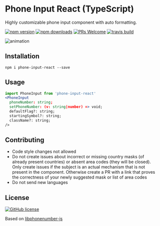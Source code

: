 # Phone Input React (TypeScript)

Highly customizable phone input component with auto formatting.

[![npm version](https://img.shields.io/npm/v/react-phone-input-2.svg?style=flat)](https://www.npmjs.com/package/phone-input-react)
[![npm downloads](https://img.shields.io/npm/dm/react-phone-input-2.svg?style=flat)](https://www.npmjs.com/package/phone-input-react)
[![PRs Welcome](https://img.shields.io/badge/PRs-welcome-brightgreen.svg)](https://github.com/muhammad-umar-se/phone-input-react#contributing)
[![travis build](https://travis-ci.org/bl00mber/react-phone-input-2.svg?branch=master)](https://github.com/muhammad-umar-se/phone-input-react)

<!-- ![animation](https://media.giphy.com/media/xiORAWnqoTJDsH0UOI/giphy.gif) -->

![animation](https://i.imgur.com/phjYfx7.gifi.imgur.com/phjYfx7.gif)

## Installation

```shell-script
npm i phone-input-react --save
```

## Usage

```jsx
import PhoneInput from 'phone-input-react'
<PhoneInput
  phoneNumber: string;
  setPhoneNumber: (v: string|number) => void;
  defaultFlag?: string;
  startingSymbol?: string;
  className?: string;
/>
```

## Contributing

- Code style changes not allowed
- Do not create issues about incorrect or missing country masks (of already present countries) or absent area codes (they will be closed). Only create issues if the subject is an actual mechanism that is not present in the component. Otherwise create a PR with a link that proves the correctness of your newly suggested mask or list of area codes
- Do not send new languages

## License

[![GitHub license](https://img.shields.io/badge/license-MIT-blue.svg)](https://github.com/bl00mber/react-phone-input-2/blob/master/LICENSE)

Based on [libphonenumber-js](https://www.npmjs.com/package/libphonenumber-js)

